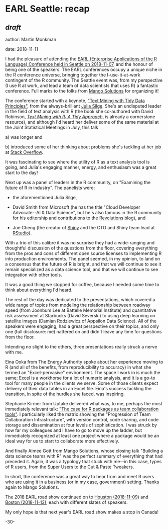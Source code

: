<!--
Copyright 2018 Province of British Columbia

This work is licensed under the Creative Commons Attribution 4.0 International License.
To view a copy of this license, visit http://creativecommons.org/licenses/by/4.0/.
-->


# EARL Seattle: recap

## _draft_

author: Martin Monkman

date: 2018-11-11


I had the pleasure of attending the [EARL (Enterprise Applications of the R Language) Conference held in Seattle on 2018-11-07](https://earlconf.com/2018/seattle/), and the honour of being one of the speakers. The EARL conferences occupy a unique niche in the R conference universe, bringing together the I-use-it-at-work contingent of the R community. The Seattle event was, from my perspective (I use R at work, and lead a team of data scientists that uses R) a fantastic conference. Full marks to the folks from [Mango Solutions](https://www.mango-solutions.com/) for organizing it!

The conference started with a keynote, ["Text Mining with Tidy Data Principles"](https://earlconf.com/_downloads/us_speakers/Seattle/silge_earl%20Keynote.pdf), from the always-brilliant [Julia Silge](https://juliasilge.com/). She's an undisputed leader in the field of text analysis with R (the book she co-authored with David Robinson, [_Text Mining with R: A Tidy Approach_](https://www.tidytextmining.com/), is already a cornerstone resource), and although I'd heard her deliver some of the same material at the Joint Statistical Meetings in July, this talk

a) was longer and

b) introduced some of her thinking about problems she's tackling at her job at [Stack Overflow](https://stackoverflow.com/).

It was fascinating to see where the utility of R as a text analysis tool is going, and Julia's engaging manner, energy, and enthusiasm was a great start to the day!

Next up was a panel of leaders in the R community, on "Examining the future of R in industry". The panelists were:

- the aforementioned Julia Silge, 

- David Smith from Microsoft (he has the title "Cloud Developer Advocate--AI & Data Science", but he's also famous in the R community for his editorship and contributions to the [Revolutions](https://blog.revolutionanalytics.com/) blog), and 

- Joe Cheng (the creator of [Shiny](https://shiny.rstudio.com/) and the CTO and Shiny team lead at [RStudio](https://www.rstudio.com/)).

With a trio of this calibre it was no surprise they had a wide-ranging and thoughtful discussion of the questions from the floor, covering everything from the pros and cons of different open source licenses to implementing R into production environments. The panel seemed, in my opinion, to land on a consensus that the future of R is bright, and that we will continue to see it remain specialized as a data science tool, and that we will continue to see integration with other tools.

It was a good thing we stopped for coffee, because I needed some time to think about everything I'd heard.

The rest of the day was dedicated to the presentations, which covered a wide range of topics from modeling the relationship between roadway speed (from Joonbum Lee at Battelle Memorial Institute) and quantitative risk assessment at Starbucks (David Severski) to using deep learning on satellite images (Damian Rodziewicz of Appsilon Data Science). All of the speakers were engaging, had a great perspective on their topics, and only one (full disclosure: me) nattered on and didn't leave any time for questions from the floor.

Intending no slight to the others, three presentations really struck a nerve with me.

Eina Ooka from The Energy Authority spoke about her experience moving to R (and all of the benefits, from reproducibility to accuracy) in what she termed an "Excel-pervasive" environment. The space I work in is much the same; Excel is a workhorse for a lot of numeric analysis, and it is a go-to tool for many people in the clients we serve. Some of those clients expect delivery of their data tables in an Excel file. Eina's success tackling the transition, in spite of the hurdles she faced, was inspiring.

Stephanie Kirmer from Uptake delivered what was, to me, perhaps the most immediately relevant talk: ["The case for R packages as team collaboration tools"](https://earlconf.com/_downloads/us_speakers/Seattle/Stephanie-Kirmer%20v2.pdf). I particularly liked the matrix showing the "Progression of Team Collaboration Infrastructure", with version control, code sharing, and code storage and dissemination at four levels of sophistication. I was struck by how far my colleagues and I have to go to move up the ladder, but immediately recognized at least one project where a package would be an ideal way for us to start to collaborate more effectively. 

And finally Aimee Gott from Mango Solutions, whose closing talk "Building a data science teams with R" was the perfect summary of everything that had preceded it. Again, it was a typology that stuck with me--in this case, types of R users, from the Super Users to the Cut & Paste Tweakers.

In short, the conference was a great way to hear from and meet R users who are using it in a business (or in my case, government) setting. Thanks again to Mango Solutions.

The 2018 EARL road show continued on to [Houston (2018-11-09)](https://earlconf.com/2018/houston/) and [Boston (2018-11-13)](https://earlconf.com/2018/boston/), each with different slates of speakers.

My only hope is that next year's EARL road show makes a stop in Canada!



-30-







